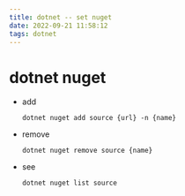 ```yaml
---
title: dotnet -- set nuget
date: 2022-09-21 11:58:12
tags: dotnet
---
```


# dotnet nuget

- add
  ```
  dotnet nuget add source {url} -n {name}
  ```

- remove
  ```
  dotnet nuget remove source {name}
  ```

- see
  ```
  dotnet nuget list source
  ```
